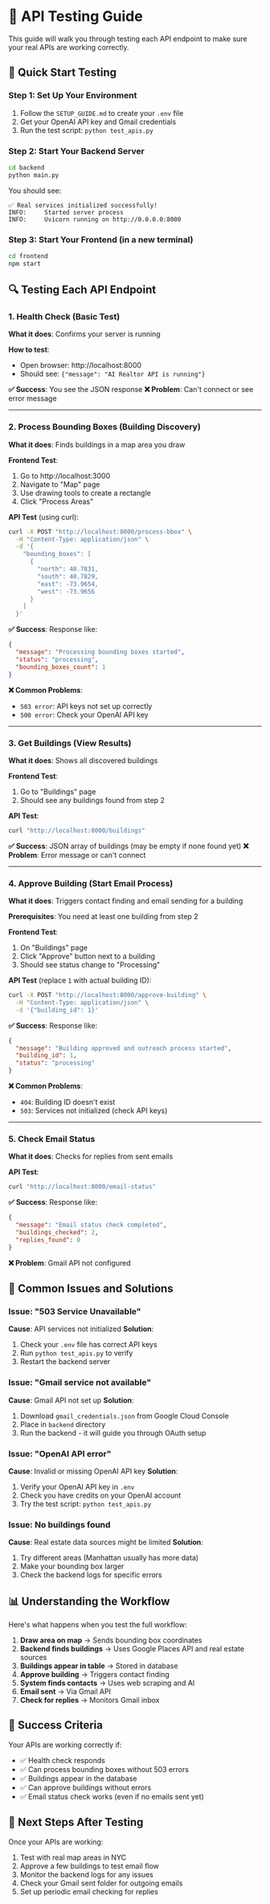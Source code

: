 # 🧪 API Testing Guide

This guide will walk you through testing each API endpoint to make sure your real APIs are working correctly.

## 🚀 Quick Start Testing

### Step 1: Set Up Your Environment
1. Follow the `SETUP_GUIDE.md` to create your `.env` file
2. Get your OpenAI API key and Gmail credentials
3. Run the test script: `python test_apis.py`

### Step 2: Start Your Backend Server
```bash
cd backend
python main.py
```

You should see:
```
✅ Real services initialized successfully!
INFO:     Started server process
INFO:     Uvicorn running on http://0.0.0.0:8000
```

### Step 3: Start Your Frontend (in a new terminal)
```bash
cd frontend
npm start
```

## 🔍 Testing Each API Endpoint

### 1. Health Check (Basic Test)
**What it does**: Confirms your server is running

**How to test**:
- Open browser: http://localhost:8000
- Should see: `{"message": "AI Realtor API is running"}`

**✅ Success**: You see the JSON response
**❌ Problem**: Can't connect or see error message

---

### 2. Process Bounding Boxes (Building Discovery)
**What it does**: Finds buildings in a map area you draw

**Frontend Test**:
1. Go to http://localhost:3000
2. Navigate to "Map" page
3. Use drawing tools to create a rectangle
4. Click "Process Areas"

**API Test** (using curl):
```bash
curl -X POST "http://localhost:8000/process-bbox" \
  -H "Content-Type: application/json" \
  -d '{
    "bounding_boxes": [
      {
        "north": 40.7831,
        "south": 40.7829,
        "east": -73.9654,
        "west": -73.9656
      }
    ]
  }'
```

**✅ Success**: Response like:
```json
{
  "message": "Processing bounding boxes started",
  "status": "processing",
  "bounding_boxes_count": 1
}
```

**❌ Common Problems**:
- `503 error`: API keys not set up correctly
- `500 error`: Check your OpenAI API key

---

### 3. Get Buildings (View Results)
**What it does**: Shows all discovered buildings

**Frontend Test**:
1. Go to "Buildings" page
2. Should see any buildings found from step 2

**API Test**:
```bash
curl "http://localhost:8000/buildings"
```

**✅ Success**: JSON array of buildings (may be empty if none found yet)
**❌ Problem**: Error message or can't connect

---

### 4. Approve Building (Start Email Process)
**What it does**: Triggers contact finding and email sending for a building

**Prerequisites**: You need at least one building from step 2

**Frontend Test**:
1. On "Buildings" page
2. Click "Approve" button next to a building
3. Should see status change to "Processing"

**API Test** (replace `1` with actual building ID):
```bash
curl -X POST "http://localhost:8000/approve-building" \
  -H "Content-Type: application/json" \
  -d '{"building_id": 1}'
```

**✅ Success**: Response like:
```json
{
  "message": "Building approved and outreach process started",
  "building_id": 1,
  "status": "processing"
}
```

**❌ Common Problems**:
- `404`: Building ID doesn't exist
- `503`: Services not initialized (check API keys)

---

### 5. Check Email Status
**What it does**: Checks for replies from sent emails

**API Test**:
```bash
curl "http://localhost:8000/email-status"
```

**✅ Success**: Response like:
```json
{
  "message": "Email status check completed",
  "buildings_checked": 2,
  "replies_found": 0
}
```

**❌ Problem**: Gmail API not configured

## 🐛 Common Issues and Solutions

### Issue: "503 Service Unavailable"
**Cause**: API services not initialized
**Solution**: 
1. Check your `.env` file has correct API keys
2. Run `python test_apis.py` to verify
3. Restart the backend server

### Issue: "Gmail service not available"
**Cause**: Gmail API not set up
**Solution**:
1. Download `gmail_credentials.json` from Google Cloud Console
2. Place in `backend` directory
3. Run the backend - it will guide you through OAuth setup

### Issue: "OpenAI API error"
**Cause**: Invalid or missing OpenAI API key
**Solution**:
1. Verify your OpenAI API key in `.env`
2. Check you have credits on your OpenAI account
3. Try the test script: `python test_apis.py`

### Issue: No buildings found
**Cause**: Real estate data sources might be limited
**Solution**:
1. Try different areas (Manhattan usually has more data)
2. Make your bounding box larger
3. Check the backend logs for specific errors

## 📊 Understanding the Workflow

Here's what happens when you test the full workflow:

1. **Draw area on map** → Sends bounding box coordinates
2. **Backend finds buildings** → Uses Google Places API and real estate sources
3. **Buildings appear in table** → Stored in database
4. **Approve building** → Triggers contact finding
5. **System finds contacts** → Uses web scraping and AI
6. **Email sent** → Via Gmail API
7. **Check for replies** → Monitors Gmail inbox

## 🎯 Success Criteria

Your APIs are working correctly if:
- ✅ Health check responds
- ✅ Can process bounding boxes without 503 errors
- ✅ Buildings appear in the database
- ✅ Can approve buildings without errors
- ✅ Email status check works (even if no emails sent yet)

## 🔄 Next Steps After Testing

Once your APIs are working:
1. Test with real map areas in NYC
2. Approve a few buildings to test email flow
3. Monitor the backend logs for any issues
4. Check your Gmail sent folder for outgoing emails
5. Set up periodic email checking for replies 